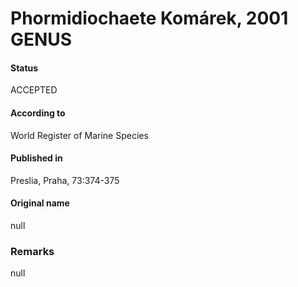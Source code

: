 Phormidiochaete Komárek, 2001 GENUS
=======

#### Status
ACCEPTED

#### According to
World Register of Marine Species

#### Published in
Preslia, Praha, 73:374-375

#### Original name
null

### Remarks
null